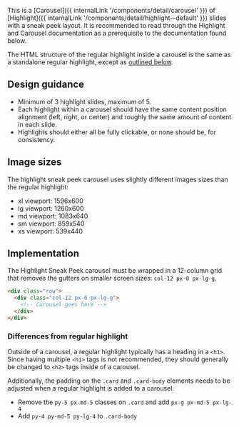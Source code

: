 This is a [Carousel]({{ internalLink '/components/detail/carousel' }}) of [Highlight]({{ internalLink '/components/detail/highlight--default' }}) slides with a sneak peek layout. It is recommended to read through the Highlight and Carousel documentation as a prerequisite to the documentation found below.

The HTML structure of the regular highlight inside a carousel is the same as a standalone regular highlight, except as [outlined below](#differences-from-regular-highlight).

## Design guidance
- Minimum of 3 highlight slides, maximum of 5.
- Each highlight within a carousel should have the same content position alignment (left, right, or center) and roughly the same amount of content in each slide.
- Highlights should either all be fully clickable, or none should be, for consistency.

## Image sizes
The highlight sneak peek carousel uses slightly different images sizes than the regular highlight:
- xl viewport: 1596x600
- lg viewport: 1260x600
- md viewport: 1083x640
- sm viewport: 859x540
- xs viewport: 539x440

## Implementation
The Highlight Sneak Peek carousel must be wrapped in a 12-column grid that removes the gutters on smaller screen sizes: `col-12 px-0 px-lg-g`.

```html
<div class="row">
  <div class="col-12 px-0 px-lg-g">
    <!-- Carousel goes here -->
  </div>
</div>
```

### Differences from regular highlight
Outside of a carousel, a regular highlight typically has a heading in a `<h1>`. Since having multiple `<h1>` tags is not recommended, they should generally be changed to `<h2>` tags inside of a carousel.

Additionally, the padding on the `.card` and `.card-body` elements needs to be adjusted when a regular highlight is added to a carousel:
- Remove the `py-5 px-md-5` classes on `.card` and add `px-g px-md-5 px-lg-4`
- Add `py-4 py-md-5 py-lg-4` to `.card-body`
